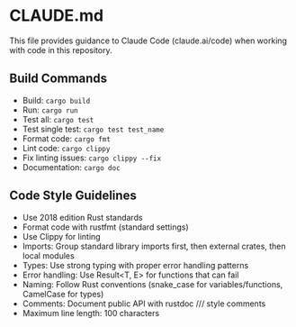 # CLAUDE.md

This file provides guidance to Claude Code (claude.ai/code) when working with code in this repository.

## Build Commands
- Build: `cargo build`
- Run: `cargo run`
- Test all: `cargo test`
- Test single test: `cargo test test_name`
- Format code: `cargo fmt`
- Lint code: `cargo clippy`
- Fix linting issues: `cargo clippy --fix`
- Documentation: `cargo doc`

## Code Style Guidelines
- Use 2018 edition Rust standards
- Format code with rustfmt (standard settings)
- Use Clippy for linting
- Imports: Group standard library imports first, then external crates, then local modules
- Types: Use strong typing with proper error handling patterns
- Error handling: Use Result<T, E> for functions that can fail
- Naming: Follow Rust conventions (snake_case for variables/functions, CamelCase for types)
- Comments: Document public API with rustdoc /// style comments
- Maximum line length: 100 characters